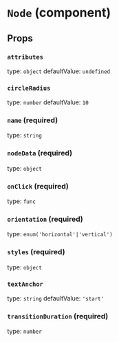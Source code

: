 `Node` (component)
==================



Props
-----

### `attributes`

type: `object`
defaultValue: `undefined`


### `circleRadius`

type: `number`
defaultValue: `10`


### `name` (required)

type: `string`


### `nodeData` (required)

type: `object`


### `onClick` (required)

type: `func`


### `orientation` (required)

type: `enum('horizontal'|'vertical')`


### `styles` (required)

type: `object`


### `textAnchor`

type: `string`
defaultValue: `'start'`


### `transitionDuration` (required)

type: `number`

